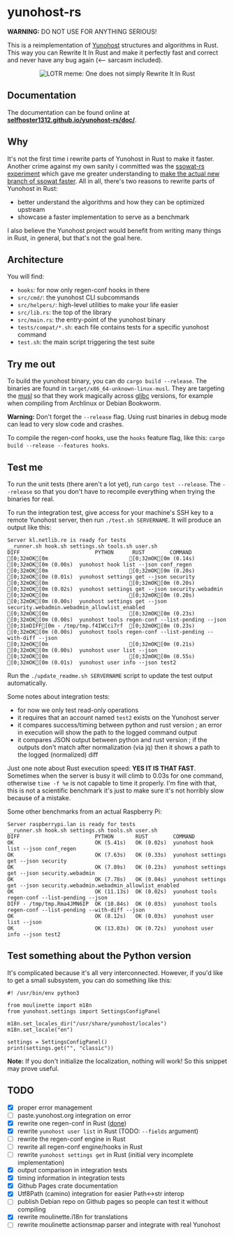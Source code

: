 # yunohost-rs

**WARNING:** DO NOT USE FOR ANYTHING SERIOUS!

This is a reimplementation of [Yunohost](https://yunohost.org/) structures and algorithms in Rust. This way you can Rewrite It In Rust and make it perfectly fast and correct and never have any bug again (<-- sarcasm included).

<p align="center">
<img alt="LOTR meme: One does not simply Rewrite It In Rust" src="https://camo.githubusercontent.com/a5c2198c5e2c4449cf1289c78c1c03ebd85728f7b662c9ee1f142641486d676e/68747470733a2f2f692e696d67666c69702e636f6d2f31706b3162692e6a7067">
</p>

## Documentation

The documentation can be found online at **[selfhoster1312.github.io/yunohost-rs/doc/](https://selfhoster1312.github.io/yunohost-rs/doc/)**.

## Why

It's not the first time i rewrite parts of Yunohost in Rust to make it faster. Another crime against my own sanity i committed was the [ssowat-rs experiment](https://kl.netlib.re/gitea/selfhoster1312/ssowat-rs) which gave me greater understanding to [make the actual new branch of ssowat faster](https://github.com/YunoHost/SSOwat/pull/220). All in all, there's two reasons to rewrite parts of Yunohost in Rust:

- better understand the algorithms and how they can be optimized upstream
- showcase a faster implementation to serve as a benchmark

I also believe the Yunohost project would benefit from writing many things in Rust, in general, but that's not the goal here.

## Architecture

You will find:

- `hooks`: for now only regen-conf hooks in there
- `src/cmd/`: the yunohost CLI subcommands
- `src/helpers/`: high-level utilities to make your life easier
- `src/lib.rs`: the top of the library
- `src/main.rs`: the entry-point of the yunohost binary
- `tests/compat/*.sh`: each file contains tests for a specific yunohost command
- `test.sh`: the main script triggering the test suite

## Try me out

To build the yunohost binary, you can do `cargo build --release`. The binaries are found in `target/x86_64-unknown-linux-musl`. They are targeting the [musl](https://en.wikipedia.org/wiki/Musl) so that they work magically across [glibc](https://en.wikipedia.org/wiki/Glibc) versions, for example when compiling from Archlinux or Debian Bookworm.

**Warning:** Don't forget the `--release` flag. Using rust binaries in debug mode can lead to very slow code and crashes.

To compile the regen-conf hooks, use the `hooks` feature flag, like this: `cargo build --release --features hooks`.

## Test me

To run the unit tests (there aren't a lot yet), run `cargo test --release`. The `--release` so that you don't have to recompile everything when trying the binaries for real.

To run the integration test, give access for your machine's SSH key to a remote Yunohost server, then run `./test.sh SERVERNAME`. It will produce an output like this:

<!-- MAGICAL TEST START -->
```
Server kl.netlib.re is ready for tests
__runner.sh hook.sh settings.sh tools.sh user.sh
DIFF                        PYTHON      RUST        COMMAND
[0;32mOK[0m                          [0;32mOK[0m (0.14s)  [0;32mOK[0m (0.00s)  yunohost hook list --json conf_regen
[0;32mOK[0m                          [0;32mOK[0m (0.20s)  [0;32mOK[0m (0.01s)  yunohost settings get --json security
[0;32mOK[0m                          [0;32mOK[0m (0.20s)  [0;32mOK[0m (0.02s)  yunohost settings get --json security.webadmin
[0;32mOK[0m                          [0;32mOK[0m (0.20s)  [0;32mOK[0m (0.00s)  yunohost settings get --json security.webadmin.webadmin_allowlist_enabled
[0;32mOK[0m                          [0;32mOK[0m (0.23s)  [0;32mOK[0m (0.00s)  yunohost tools regen-conf --list-pending --json
[0;31mDIFF[0m - /tmp/tmp.f4IWCci7rf  [0;32mOK[0m (0.23s)  [0;32mOK[0m (0.00s)  yunohost tools regen-conf --list-pending --with-diff --json
[0;32mOK[0m                          [0;32mOK[0m (0.21s)  [0;32mOK[0m (0.00s)  yunohost user list --json
[0;32mOK[0m                          [0;32mOK[0m (0.55s)  [0;32mOK[0m (0.01s)  yunohost user info --json test2
```
<!-- MAGICAL TEST END -->

Run the `./update_readme.sh SERVERNAME` script to update the test output automatically.

Some notes about integration tests:

- for now we only test read-only operations
- it requires that an account named `test2` exists on the Yunohost server
- it compares success/timing between python and rust version ; an error in execution will show the path to the logged command output
- it compares JSON output between python and rust version ; if the outputs don't match after normalization (via jq) then it shows a path to the logged (normalized) diff

Just one note about Rust execution speed: **YES IT IS THAT FAST**. Sometimes when the server is busy it will climb to 0.03s for one command, otherwise `time -f %e` is not capable to time it properly. I'm fine with that, this is not a scientific benchmark it's just to make sure it's not horribly slow because of a mistake.

Some other benchmarks from an actual Raspberry Pi:

```
Server raspberrypi.lan is ready for tests
__runner.sh hook.sh settings.sh tools.sh user.sh
DIFF                        PYTHON       RUST        COMMAND
OK                          OK (5.41s)   OK (0.02s)  yunohost hook list --json conf_regen
OK                          OK (7.63s)   OK (0.33s)  yunohost settings get --json security
OK                          OK (7.89s)   OK (0.23s)  yunohost settings get --json security.webadmin
OK                          OK (7.78s)   OK (0.04s)  yunohost settings get --json security.webadmin.webadmin_allowlist_enabled
OK                          OK (11.13s)  OK (0.02s)  yunohost tools regen-conf --list-pending --json
DIFF - /tmp/tmp.Rma4JMN6IP  OK (10.84s)  OK (0.03s)  yunohost tools regen-conf --list-pending --with-diff --json
OK                          OK (8.12s)   OK (0.03s)  yunohost user list --json
OK                          OK (13.03s)  OK (0.72s)  yunohost user info --json test2
```

## Test something about the Python version

It's complicated because it's all very interconnected. However, if you'd like to get a small subsystem, you can do something like this:

```
#! /usr/bin/env python3

from moulinette import m18n
from yunohost.settings import SettingsConfigPanel

m18n.set_locales_dir("/usr/share/yunohost/locales")
m18n.set_locale("en")

settings = SettingsConfigPanel()
print(settings.get("", "classic"))
```

**Note:** If you don't initialize the localization, nothing will work! So this snippet may prove useful.

## TODO

- [x] proper error management
- [ ] paste.yunohost.org integration on error
- [x] rewrite one regen-conf in Rust ([done](src/hooks/01-yunohost.rs))
- [x] rewrite `yunohost user list` in Rust (TODO: `--fields` argument)
- [ ] rewrite the regen-conf engine in Rust
- [ ] rewrite all regen-conf engine/hooks in Rust
- [ ] rewrite `yunohost settings get` in Rust (initial very incomplete implementation)
- [x] output comparison in integration tests
- [x] timing information in integration tests
- [x] Github Pages crate documentation
- [x] Utf8Path (camino) integration for easier Path<->str interop
- [ ] publish Debian repo on Github pages so people can test it without compiling
- [x] rewrite moulinette.i18n for translations
- [ ] rewrite moulinette actionsmap parser and integrate with real Yunohost
